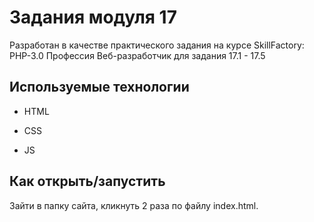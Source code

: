 # Задания модуля 17

Разработан в качестве практического задания на курсе SkillFactory: PHP-3.0 Профессия Веб-разработчик для задания 17.1 - 17.5


## Используемые технологии

* HTML

* CSS

* JS

## Как открыть/запустить

Зайти в папку сайта, кликнуть 2 раза по файлу index.html.
